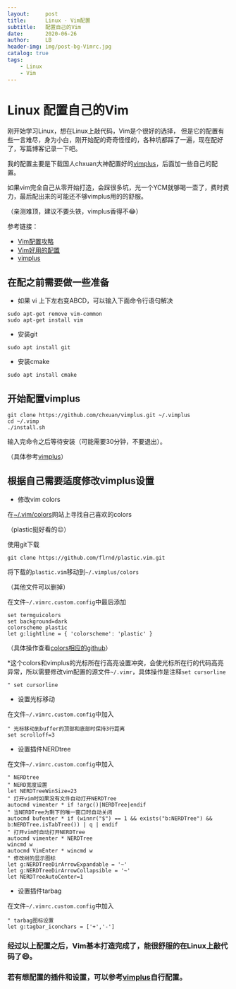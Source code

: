 ```yaml
---
layout:     post                    
title:      Linux - Vim配置           
subtitle:   配置自己的Vim 
date:       2020-06-26              
author:     LB                     
header-img: img/post-bg-Vimrc.jpg
catalog: true                       
tags:                               
    - Linux
    - Vim
---
```


# Linux 配置自己的Vim

刚开始学习Linux，想在Linux上敲代码，Vim是个很好的选择， 但是它的配置有些一言难尽，身为小白，刚开始配的奇奇怪怪的，各种坑都踩了一遍，现在配好了，写篇博客记录一下吧。

我的配置主要是下载国人chxuan大神配置好的[vimplus](https://github.com/chxuan/vimplus)，后面加一些自己的配置。

如果vim完全自己从零开始打造，会踩很多坑，光一个YCM就够喝一壶了，费时费力，最后配出来的可能还不够vimplus用的的舒服。

（亲测难顶，建议不要头铁，vimplus香得不😂）

参考链接：
- [Vim配置攻略](https://blog.csdn.net/liuchenxia8/article/details/79652847?utm_medium=distribute.pc_relevant.none-task-blog-BlogCommendFromMachineLearnPai2-15.nonecase)
- [Vim好用的配置](https://blog.csdn.net/qq_42698422/article/details/100148176)
- [vimplus](https://github.com/chxuan/vimplus)

## 在配之前需要做一些准备
- 如果 vi 上下左右变ABCD，可以输入下面命令行语句解决

```
sudo apt-get remove vim-common
sudo apt-get install vim
```

- 安装git

```sudo apt install git```

- 安装cmake

```sudo apt install cmake```

## 开始配置vimplus
```
git clone https://github.com/chxuan/vimplus.git ~/.vimplus
cd ~/.vimp
./install.sh
```
输入完命令之后等待安装（可能需要30分钟，不要退出）。

（具体参考[vimplus](https://github.com/chxuan/vimplus)）

## 根据自己需要适度修改vimplus设置
- 修改vim colors

在[~/.vim/colors](https://vimcolors.com/?)网站上寻找自己喜欢的colors

（plastic挺好看的😉）

使用git下载

```git clone https://github.com/flrnd/plastic.vim.git```

将下载的`plastic.vim`移动到`~/.vimplus/colors`

（其他文件可以删掉）

在文件`~/.vimrc.custom.config`中最后添加
```
set termguicolors
set background=dark
colorscheme plastic
let g:lightline = { 'colorscheme': 'plastic' }
```

（具体操作查看[colors相应的github](https://github.com/flrnd/plastic.vim)）

*这个colors和vimplus的光标所在行高亮设置冲突，会使光标所在行的代码高亮异常，所以需要修改vim配置的源文件`~/.vimr`，具体操作是注释`set cursorline`
```
" set cursorline 
```

- 设置光标移动

在文件`~/.vimrc.custom.config`中加入
```
" 光标移动到buffer的顶部和底部时保持3行距离
set scrolloff=3
```

- 设置插件NERDtree

在文件`~/.vimrc.custom.config`中加入
```
" NERDtree         
" NERD宽度设置 
let NERDTreeWinSize=23
" 打开vim时如果没有文件自动打开NERDTree
autocmd vimenter * if !argc()|NERDTree|endif
" 当NERDTree为剩下的唯一窗口时自动关闭
autocmd bufenter * if (winnr("$") == 1 && exists("b:NERDTree") && b:NERDTree.isTabTree()) | q | endif
" 打开vim时自动打开NERDTree
autocmd vimenter * NERDTree
wincmd w
autocmd VimEnter * wincmd w
" 修改树的显示图标
let g:NERDTreeDirArrowExpandable = '~'
let g:NERDTreeDirArrowCollapsible = '~'
let NERDTreeAutoCenter=1
```

- 设置插件tarbag

在文件`~/.vimrc.custom.config`中加入
```
" tarbag图标设置
let g:tagbar_iconchars = ['+','-']
```

### 经过以上配置之后，Vim基本打造完成了，能很舒服的在Linux上敲代码了😄。

### 若有想配置的插件和设置，可以参考[vimplus](https://github.com/chxuan/vimplus)自行配置。